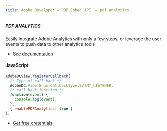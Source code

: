 ```yaml
---
title: Adobe Developer — PDF Embed API  — pdf analytics
---
```




<TextBlock slots="heading, text, buttons"  theme="dark" className='bgBlue'/>

##### PDF ANALYTICS


Easily integrate Adobe Analytics with only a few steps, or leverage the user events to push data to other analytics tools



- [See documentation](https://www.adobe.io/apis/documentcloud/dcsdk/docs.html?view=view)

<CodeBlock slots="heading, code" repeat="1" languages="JSON, CURL, JSON" />

#### JavaScript


```js
adobeDCView.registerCallback(
  /* Type of call back */
  AdobeDC.View.Enum.CallbackType.EVENT_LISTENER,
  /* call back function */
  function(event) {
    console.log(event);
  },
  { enablePDFAnalytics: true }
);
```


<TextBlock slots="buttons"  theme="dark" className='bgBlue'/>

- [Get free cretentials](/src/pages/gettingstarted.md)